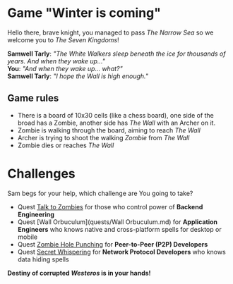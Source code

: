 # Game "Winter is coming"

Hello there, brave knight, you managed to pass _The Narrow Sea_ so we welcome you to _The Seven Kingdoms_!

**Samwell Tarly**: _"The White Walkers sleep beneath the ice for thousands of years. And when they wake up..."_\
**You**: _"And when they wake up... what?"_\
**Samwell Tarly**: _"I hope the Wall is high enough."_

## Game rules
- There is a board of 10x30 cells (like a chess board), one side of the broad has a Zombie, another side has _The Wall_ with an Archer on it.
- Zombie is walking through the board, aiming to reach _The Wall_
- Archer is trying to shoot the walking _Zombie_ from _The Wall_
- Zombie dies or reaches _The Wall_

# Challenges
Sam begs for your help, which challenge are You going to take?
- Quest [Talk to Zombies](quests/Talk_to_Zombies.md) for those who control power of **Backend Engineering**
- Quest [Wall Orbuculum](quests/Wall Orbuculum.md) for **Application Engineers** who knows native and cross-platform spells for desktop or mobile
- Quest [Zombie Hole Punching](quests/Zombie_Hole_Punching.md) for **Peer-to-Peer (P2P) Developers**
- Quest [Secret Whispering](quests/Secret_Whispering.md) for **Network Protocol Developers** who knows data hiding spells

**Destiny of corrupted _Westeros_ is in your hands!**
